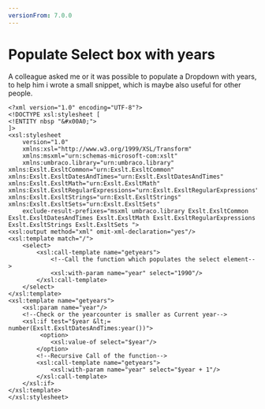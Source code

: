 ```yaml
---
versionFrom: 7.0.0
---
```


# Populate Select box with years

A colleague asked me or it was possible to populate a Dropdown with years, to help him i wrote a small snippet, which is maybe also useful for other people.

	<?xml version="1.0" encoding="UTF-8"?>
	<!DOCTYPE xsl:stylesheet [
  	<!ENTITY nbsp "&#x00A0;">
	]>
	<xsl:stylesheet
		version="1.0"
		xmlns:xsl="http://www.w3.org/1999/XSL/Transform"
		xmlns:msxml="urn:schemas-microsoft-com:xslt"
		xmlns:umbraco.library="urn:umbraco.library" xmlns:Exslt.ExsltCommon="urn:Exslt.ExsltCommon" xmlns:Exslt.ExsltDatesAndTimes="urn:Exslt.ExsltDatesAndTimes" xmlns:Exslt.ExsltMath="urn:Exslt.ExsltMath" xmlns:Exslt.ExsltRegularExpressions="urn:Exslt.ExsltRegularExpressions" xmlns:Exslt.ExsltStrings="urn:Exslt.ExsltStrings" xmlns:Exslt.ExsltSets="urn:Exslt.ExsltSets"
		exclude-result-prefixes="msxml umbraco.library Exslt.ExsltCommon Exslt.ExsltDatesAndTimes Exslt.ExsltMath Exslt.ExsltRegularExpressions Exslt.ExsltStrings Exslt.ExsltSets ">
	<xsl:output method="xml" omit-xml-declaration="yes"/>
	<xsl:template match="/">
		<select>
			<xsl:call-template name="getyears">
				<!--Call the function which populates the select element-->
				<xsl:with-param name="year" select="1990"/>
			</xsl:call-template>
		</select>
  	</xsl:template>
  	<xsl:template name="getyears">
    	<xsl:param name="year"/>
    	<!--Check or the yearcounter is smaller as Current year-->
    	<xsl:if test="$year &lt;= number(Exslt.ExsltDatesAndTimes:year())">
     		 <option>
        		<xsl:value-of select="$year"/>
      		</option>
      		<!--Recursive Call of the function-->
      		<xsl:call-template name="getyears">
        		<xsl:with-param name="year" select="$year + 1"/>
      		</xsl:call-template>
    	</xsl:if>
  	</xsl:template>
	</xsl:stylesheet>